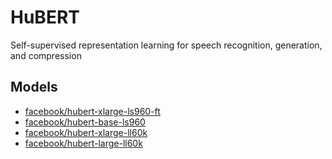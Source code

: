 # HuBERT
Self-supervised representation learning for speech recognition, generation, and compression

## Models
- [facebook/hubert-xlarge-ls960-ft](https://huggingface.co/facebook/hubert-xlarge-ls960-ft)
- [facebook/hubert-base-ls960](https://huggingface.co/facebook/hubert-base-ls960)
- [facebook/hubert-xlarge-ll60k](https://huggingface.co/facebook/hubert-xlarge-ll60k)
- [facebook/hubert-large-ll60k](https://huggingface.co/facebook/hubert-large-ll60k)